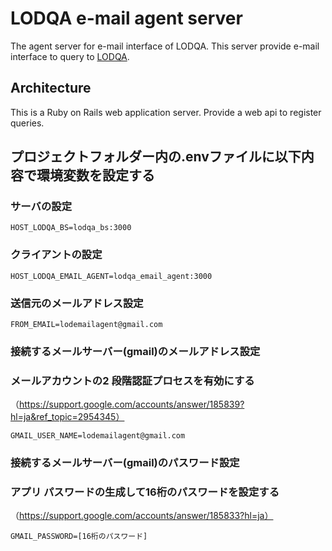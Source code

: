 # LODQA e-mail agent server

The agent server for e-mail interface of LODQA.
This server provide e-mail interface to query to [LODQA](http://lodqa.org/).

## Architecture

This is a Ruby on Rails web application server.
Provide a web api to register queries.

## プロジェクトフォルダー内の.envファイルに以下内容で環境変数を設定する

### サーバの設定
```
HOST_LODQA_BS=lodqa_bs:3000
```
### クライアントの設定
```
HOST_LODQA_EMAIL_AGENT=lodqa_email_agent:3000
```
### 送信元のメールアドレス設定
```
FROM_EMAIL=lodemailagent@gmail.com
```
### 接続するメールサーバー(gmail)のメールアドレス設定
### メールアカウントの2 段階認証プロセスを有効にする
（https://support.google.com/accounts/answer/185839?hl=ja&ref_topic=2954345）
```
GMAIL_USER_NAME=lodemailagent@gmail.com
```
### 接続するメールサーバー(gmail)のパスワード設定
### アプリ パスワードの生成して16桁のパスワードを設定する
（https://support.google.com/accounts/answer/185833?hl=ja）
```
GMAIL_PASSWORD=[16桁のパスワード]
```
